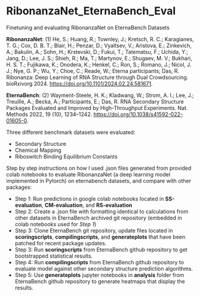 # RibonanzaNet_EternaBench_Eval
Finetuning and evaluating RibonanzaNet on EternaBench Datasets

**RibonanzaNet**: (1)	He, S.; Huang, R.; Townley, J.; Kretsch, R. C.; Karagianes, T. G.; Cox, D. B. T.; Blair, H.; Penzar, D.; Vyaltsev, V.; Aristova, E.; Zinkevich, A.; Bakulin, A.; Sohn, H.; Krstevski, D.; Fukui, T.; Tatematsu, F.; Uchida, Y.; Jang, D.; Lee, J. S.; Shieh, R.; Ma, T.; Martynov, E.; Shugaev, M. V.; Bukhari, H. S. T.; Fujikawa, K.; Onodera, K.; Henkel, C.; Ron, S.; Romano, J.; Nicol, J. J.; Nye, G. P.; Wu, Y.; Choe, C.; Reade, W.; Eterna participants; Das, R. Ribonanza: Deep Learning of RNA Structure through Dual Crowdsourcing. bioRxivorg 2024. https://doi.org/10.1101/2024.02.24.581671.

**EternaBench**: (2)	Wayment-Steele, H. K.; Kladwang, W.; Strom, A. I.; Lee, J.; Treuille, A.; Becka, A.; Participants, E.; Das, R. RNA Secondary Structure Packages Evaluated and Improved by High-Throughput Experiments. Nat. Methods 2022, 19 (10), 1234–1242. https://doi.org/10.1038/s41592-022-01605-0.

Three different benchmark datasets were evaluated: 
* Secondary Structure 
* Chemical Mapping 
* Riboswitch Binding Equilibrium Constants

Step by step instructions on how I used .json files generated from provided colab notebooks to evaluate RibonanzaNet (a deep learning model implemented in Pytorch) on eternabench datasets, and compare with other packages: 
* Step 1: Run predictions in google colab notebooks located in **SS-evaluation**, **CM-evaluation**, and **RS-evaluation**
* Step 2: Create a .json file with formatting identical to calculations from other datasets in EternaBench archived git repository (embedded in colab notebooks used for *Step 1*) 
* Step 3: Clone EternaBench git repository, update files located in **scoringscripts**, **compilingscripts**, and **generateplots** that have been patched for recent package updates. 
* Step 3: Run **scoringscripts** from EternaBench github repository to get bootstrapped statistical results.
* Step 4: Run **compilingscripts** from EternaBench github repository to evaluate model against other secondary structure prediction algorithms.
* Step 5: Use **generateplots** jupyter notebooks in **analysis** folder from EternaBench github repository to generate heatmaps that display the results. 

